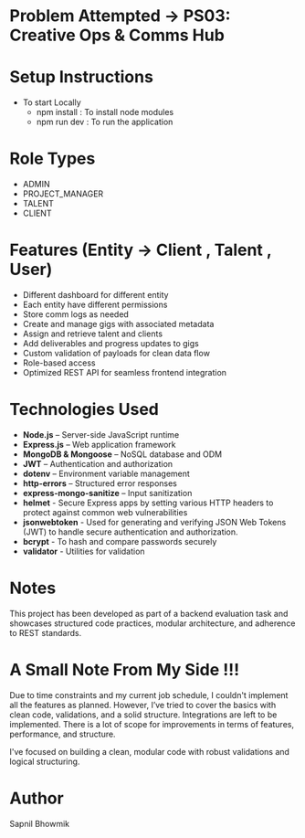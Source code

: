 # Problem Attempted -> PS03: Creative Ops & Comms Hub

# Setup Instructions
  - To start Locally
      - npm install : To install node modules
      - npm run dev : To run the application
   
# Role Types
  - ADMIN
  - PROJECT_MANAGER
  - TALENT
  - CLIENT
   
# Features (Entity ->  Client , Talent , User)
  -  Different dashboard for different entity
  -  Each entity have different permissions
  -  Store comm logs as needed
  -  Create and manage gigs with associated metadata
  -  Assign and retrieve talent and clients
  -  Add deliverables and progress updates to gigs
  -  Custom validation of payloads for clean data flow
  -  Role-based access 
  -  Optimized REST API for seamless frontend integration

#  Technologies Used
  - **Node.js** – Server-side JavaScript runtime
  - **Express.js** – Web application framework
  - **MongoDB & Mongoose** – NoSQL database and ODM
  - **JWT** – Authentication and authorization
  - **dotenv** – Environment variable management
  - **http-errors** – Structured error responses
  - **express-mongo-sanitize** – Input sanitization
  - **helmet** -   Secure Express apps by setting various HTTP headers to protect against common web vulnerabilities
  - **jsonwebtoken** - Used for generating and verifying JSON Web Tokens (JWT) to handle secure authentication and authorization.
  - **bcrypt** -  To hash and compare passwords securely
  - **validator** - Utilities for validation

# Notes
  This project has been developed as part of a backend evaluation task and showcases structured code practices, modular architecture, and adherence to REST standards.


# A Small Note From My Side !!!  
  Due to time constraints and my current job schedule, I couldn't implement all the features as planned. 
  However, I’ve tried to cover the basics with clean code, validations, and a solid structure. 
  Integrations are left to be implemented.
  There is a lot of scope for improvements in terms of features, performance, and structure. 
  
  I've focused on building a clean, modular code with robust validations and logical structuring.
  
# Author
  Sapnil Bhowmik
